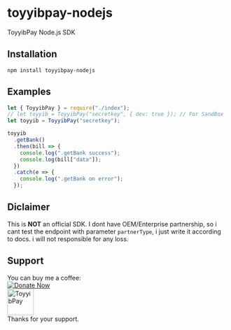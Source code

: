 # toyyibpay-nodejs

ToyyibPay Node.js SDK

## Installation

`npm install toyyibpay-nodejs`

## Examples

```js
let { ToyyibPay } = require("./index");
// let toyyib = ToyyibPay("secretkey", { dev: true }); // For SandBox
let toyyib = ToyyibPay("secretkey");

toyyib
  .getBank()
  .then(bill => {
    console.log(".getBank success");
    console.log(bill["data"]);
  })
  .catch(e => {
    console.log(".getBank on error");
  });
```

## Diclaimer

This is **NOT** an official SDK. I dont have OEM/Enterprise partnership, so i cant test the endpoint with parameter `partnerType`, i just write it according to docs. i will not responsible for any loss.

## Support

You can buy me a coffee:<br>
[![Donate Now](https://www.paypalobjects.com/en_US/i/btn/btn_donateCC_LG.gif)](https://www.paypal.com/cgi-bin/webscr?cmd=_s-xclick&hosted_button_id=UNME938XE8XJC&source=url)<br>
[<img src='https://www.iklanlah.com/images/toyyibpay-widget-sm-p.png' alt='ToyyibPay' height='60'/>](https://toyyibpay.com/fadhilx-open-source)<br>
Thanks for your support.
